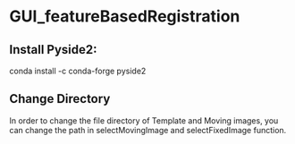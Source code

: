 # GUI_featureBasedRegistration

## Install Pyside2:
conda install -c conda-forge pyside2

## Change Directory

In order to change the file directory of Template and Moving images, you can change the path in selectMovingImage and selectFixedImage function.


